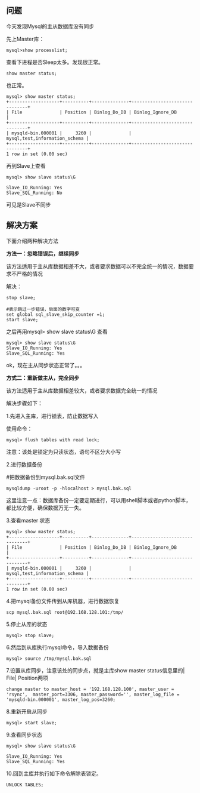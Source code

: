## 问题

今天发现Mysql的主从数据库没有同步

先上Master库：

```
mysql>show processlist;
```

查看下进程是否Sleep太多。发现很正常。

```
show master status;
```

也正常。

```
mysql> show master status;
+-------------------+----------+--------------+-------------------------------+
| File              | Position | Binlog_Do_DB | Binlog_Ignore_DB              |
+-------------------+----------+--------------+-------------------------------+
| mysqld-bin.000001 |     3260 |              | mysql,test,information_schema |
+-------------------+----------+--------------+-------------------------------+
1 row in set (0.00 sec)
```

再到Slave上查看

```
mysql> show slave status\G                                                
 
Slave_IO_Running: Yes
Slave_SQL_Running: No
```

可见是Slave不同步

## 解决方案

下面介绍两种解决方法

**方法一：忽略错误后，继续同步**

该方法适用于主从库数据相差不大，或者要求数据可以不完全统一的情况，数据要求不严格的情况

解决：

```
stop slave;
 
#表示跳过一步错误，后面的数字可变
set global sql_slave_skip_counter =1;
start slave;
```

之后再用mysql> show slave status\G  查看

```
mysql> show slave status\G
Slave_IO_Running: Yes
Slave_SQL_Running: Yes
```

ok，现在主从同步状态正常了。。。

**方式二：重新做主从，完全同步**

该方法适用于主从库数据相差较大，或者要求数据完全统一的情况

解决步骤如下：

1.先进入主库，进行锁表，防止数据写入

使用命令：

```
mysql> flush tables with read lock;
```

注意：该处是锁定为只读状态，语句不区分大小写

2.进行数据备份

\#把数据备份到mysql.bak.sql文件

```
mysqldump -uroot -p -hlocalhost > mysql.bak.sql
```

这里注意一点：数据库备份一定要定期进行，可以用shell脚本或者python脚本，都比较方便，确保数据万无一失。

3.查看master 状态

```
mysql> show master status;
+-------------------+----------+--------------+-------------------------------+
| File              | Position | Binlog_Do_DB | Binlog_Ignore_DB              |
+-------------------+----------+--------------+-------------------------------+
| mysqld-bin.000001 |     3260 |              | mysql,test,information_schema |
+-------------------+----------+--------------+-------------------------------+
1 row in set (0.00 sec)
```

4.把mysql备份文件传到从库机器，进行数据恢复

```
scp mysql.bak.sql root@192.168.128.101:/tmp/
```

5.停止从库的状态

```
mysql> stop slave;
```

6.然后到从库执行mysql命令，导入数据备份

```
mysql> source /tmp/mysql.bak.sql
```

7.设置从库同步，注意该处的同步点，就是主库show master status信息里的| File| Position两项

```
change master to master_host = '192.168.128.100', master_user = 'rsync',  master_port=3306, master_password='', master_log_file =  'mysqld-bin.000001', master_log_pos=3260;
```

8.重新开启从同步

```
mysql> start slave;
```

9.查看同步状态

```
mysql> show slave status\G  

Slave_IO_Running: Yes
Slave_SQL_Running: Yes
```

10.回到主库并执行如下命令解除表锁定。

```
UNLOCK TABLES;
```